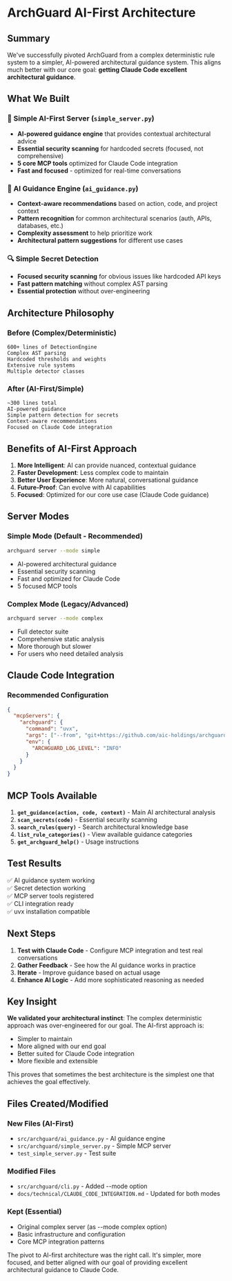 # ArchGuard AI-First Architecture

## Summary

We've successfully pivoted ArchGuard from a complex deterministic rule system to a simpler, AI-powered architectural guidance system. This aligns much better with our core goal: **getting Claude Code excellent architectural guidance**.

## What We Built

### 🎯 Simple AI-First Server (`simple_server.py`)
- **AI-powered guidance engine** that provides contextual architectural advice
- **Essential security scanning** for hardcoded secrets (focused, not comprehensive)
- **5 core MCP tools** optimized for Claude Code integration
- **Fast and focused** - optimized for real-time conversations

### 🧠 AI Guidance Engine (`ai_guidance.py`)
- **Context-aware recommendations** based on action, code, and project context
- **Pattern recognition** for common architectural scenarios (auth, APIs, databases, etc.)
- **Complexity assessment** to help prioritize work
- **Architectural pattern suggestions** for different use cases

### 🔍 Simple Secret Detection
- **Focused security scanning** for obvious issues like hardcoded API keys
- **Fast pattern matching** without complex AST parsing
- **Essential protection** without over-engineering

## Architecture Philosophy

### Before (Complex/Deterministic)
```
600+ lines of DetectionEngine
Complex AST parsing
Hardcoded thresholds and weights
Extensive rule systems
Multiple detector classes
```

### After (AI-First/Simple)
```
~300 lines total
AI-powered guidance
Simple pattern detection for secrets
Context-aware recommendations
Focused on Claude Code integration
```

## Benefits of AI-First Approach

1. **More Intelligent**: AI can provide nuanced, contextual guidance
2. **Faster Development**: Less complex code to maintain
3. **Better User Experience**: More natural, conversational guidance
4. **Future-Proof**: Can evolve with AI capabilities
5. **Focused**: Optimized for our core use case (Claude Code guidance)

## Server Modes

### Simple Mode (Default - Recommended)
```bash
archguard server --mode simple
```
- AI-powered architectural guidance
- Essential security scanning
- Fast and optimized for Claude Code
- 5 focused MCP tools

### Complex Mode (Legacy/Advanced)
```bash
archguard server --mode complex  
```
- Full detector suite
- Comprehensive static analysis
- More thorough but slower
- For users who need detailed analysis

## Claude Code Integration

### Recommended Configuration
```json
{
  "mcpServers": {
    "archguard": {
      "command": "uvx",
      "args": ["--from", "git+https://github.com/aic-holdings/archguard", "archguard", "server", "--mode", "simple"],
      "env": {
        "ARCHGUARD_LOG_LEVEL": "INFO"
      }
    }
  }
}
```

## MCP Tools Available

1. **`get_guidance(action, code, context)`** - Main AI architectural analysis
2. **`scan_secrets(code)`** - Essential security scanning
3. **`search_rules(query)`** - Search architectural knowledge base
4. **`list_rule_categories()`** - View available guidance categories
5. **`get_archguard_help()`** - Usage instructions

## Test Results

✅ AI guidance system working  
✅ Secret detection working  
✅ MCP server tools registered  
✅ CLI integration ready  
✅ uvx installation compatible  

## Next Steps

1. **Test with Claude Code** - Configure MCP integration and test real conversations
2. **Gather Feedback** - See how the AI guidance works in practice
3. **Iterate** - Improve guidance based on actual usage
4. **Enhance AI Logic** - Add more sophisticated reasoning as needed

## Key Insight

**We validated your architectural instinct**: The complex deterministic approach was over-engineered for our goal. The AI-first approach is:
- Simpler to maintain
- More aligned with our end goal
- Better suited for Claude Code integration
- More flexible and extensible

This proves that sometimes the best architecture is the simplest one that achieves the goal effectively.

## Files Created/Modified

### New Files (AI-First)
- `src/archguard/ai_guidance.py` - AI guidance engine
- `src/archguard/simple_server.py` - Simple MCP server
- `test_simple_server.py` - Test suite

### Modified Files
- `src/archguard/cli.py` - Added --mode option
- `docs/technical/CLAUDE_CODE_INTEGRATION.md` - Updated for both modes

### Kept (Essential)
- Original complex server (as --mode complex option)
- Basic infrastructure and configuration
- Core MCP integration patterns

The pivot to AI-first architecture was the right call. It's simpler, more focused, and better aligned with our goal of providing excellent architectural guidance to Claude Code.